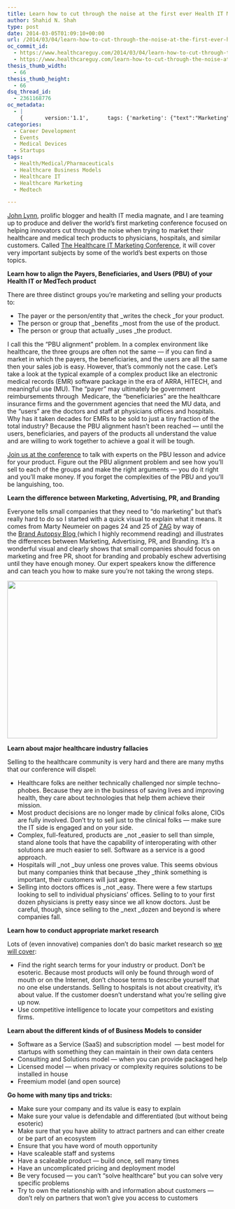 ```yaml
---
title: Learn how to cut through the noise at the first ever Health IT Marketing Conference
author: Shahid N. Shah
type: post
date: 2014-03-05T01:09:10+00:00
url: /2014/03/04/learn-how-to-cut-through-the-noise-at-the-first-ever-health-it-marketing-conference/
oc_commit_id:
  - https://www.healthcareguy.com/2014/03/04/learn-how-to-cut-through-the-noise-at-the-first-ever-health-it-marketing-conference/1478770858
  - https://www.healthcareguy.com/learn-how-to-cut-through-the-noise-at-the-first-ever-health-it-marketing-conference/1420181696
thesis_thumb_width:
  - 66
thesis_thumb_height:
  - 66
dsq_thread_id:
  - 2361168776
oc_metadata:
  - |
    {		version:'1.1',		tags: {'marketing': {"text":"Marketing","slug":"marketing","source":{"_className":"SocialTag","url":"http://d.opencalais.com/dochash-1/89235c87-5c97-3eb5-9100-653071162b41/SocialTag/1","subjectURL":null,"type":{"_className":"ArtifactType","url":"http://s.opencalais.com/1/type/tag/SocialTag","name":"SocialTag"},"name":"Marketing","makeMeATag":true,"importance":1,"normalizedRelevance":1},"bucketName":"blacklisted","bucketPlacement":"user","_className":"Tag"}, 'healthmedicalpharmaceuticals': {"text":"Health/Medical/Pharmaceuticals","slug":"healthmedicalpharmaceuticals","source":{"_className":"SocialTag","url":"http://d.opencalais.com/dochash-1/89235c87-5c97-3eb5-9100-653071162b41/SocialTag/5","subjectURL":null,"type":{"_className":"ArtifactType","url":"http://s.opencalais.com/1/type/tag/SocialTag","name":"SocialTag"},"name":"Health_Medical_Pharma","makeMeATag":true,"importance":1,"normalizedRelevance":1},"bucketName":"current","bucketPlacement":"auto","_className":"Tag"}, 'marty-neumeier': {"text":"Marty Neumeier","slug":"marty-neumeier","source":{"_className":"Entity","url":"http://d.opencalais.com/pershash-1/964cf923-e242-3e66-ad81-93a0cb4d247a","subjectURL":null,"type":{"_className":"ArtifactType","url":"http://s.opencalais.com/1/type/em/e/Person","name":"Person"},"name":"Marty Neumeier","rawRelevance":0.225,"normalizedRelevance":0.225},"bucketName":"blacklisted","bucketPlacement":"user","_className":"Tag"}, 'healthcare-marketing': {"text":"Healthcare Marketing","slug":"healthcare-marketing","source":null,"bucketName":"current","bucketPlacement":"auto","_className":"Tag"}, 'healthcare-business-models': {"text":"Healthcare Business Models","slug":"healthcare-business-models","source":null,"bucketName":"current","bucketPlacement":"auto","_className":"Tag"}, '-healthcare-it': {"text":" Healthcare IT","slug":"-healthcare-it","source":null,"bucketName":"current","bucketPlacement":"auto","_className":"Tag"}, 'medtech': {"text":"Medtech","slug":"medtech","source":null,"bucketName":"current","bucketPlacement":"auto","_className":"Tag"}}	}
categories:
  - Career Development
  - Events
  - Medical Devices
  - Startups
tags:
  - Health/Medical/Pharmaceuticals
  - Healthcare Business Models
  - Healthcare IT
  - Healthcare Marketing
  - Medtech

---
```

[John Lynn][1], prolific blogger and health IT media magnate, and I are teaming up to produce and deliver the world&#8217;s first marketing conference focused on helping innovators cut through the noise when trying to market their healthcare and medical tech products to physicians, hospitals, and similar customers. Called <a href="http://www.healthITMarketingConference.com" target="_blank">The Healthcare IT Marketing Conference</a>, it will cover very important subjects by some of the world&#8217;s best experts on those topics.

**Learn how to align the Payers, Beneficiaries, and Users (PBU) of your Health IT or MedTech product**

There are three distinct groups you&#8217;re marketing and selling your products to:

  * The payer or the person/entity that _writes the check _for your product.
  * The person or group that _benefits _most from the use of the product.
  * The person or group that actually _uses _the product.

I call this the &#8220;PBU alignment&#8221; problem. In a complex environment like healthcare, the three groups are often not the same &#8212; if you can find a market in which the payers, the beneficiaries, and the users are all the same then your sales job is easy. However, that&#8217;s commonly not the case. Let&#8217;s take a look at the typical example of a complex product like an electronic medical records (EMR) software package in the era of ARRA, HITECH, and meaningful use (MU). The &#8220;payer&#8221; may ultimately be government reimbursements through  Medicare, the &#8220;beneficiaries&#8221; are the healthcare insurance firms and the government agencies that need the MU data, and the &#8220;users&#8221; are the doctors and staff at physicians offices and hospitals. Why has it taken decades for EMRs to be sold to just a tiny fraction of the total industry? Because the PBU alignment hasn&#8217;t been reached &#8212; until the users, beneficiaries, and payers of the products all understand the value and are willing to work together to achieve a goal it will be tough.

<a href="http://www.healthitmarketingconference.com/program/" target="_blank">Join us at the conference</a> to talk with experts on the PBU lesson and advice for your product. Figure out the PBU alignment problem and see how you&#8217;ll sell to each of the groups and make the right arguments &#8212; you do it right and you&#8217;ll make money. If you forget the complexities of the PBU and you&#8217;ll be languishing, too.

**Learn the difference between Marketing, Advertising, PR, and Branding**

Everyone tells small companies that they need to &#8220;do marketing&#8221; but that&#8217;s really hard to do so I started with a quick visual to explain what it means. It comes from Marty Neumeier on pages 24 and 25 of [ZAG][2] by way of the [Brand Autopsy Blog ][3](which I highly recommend reading) and illustrates the differences between Marketing, Advertising, PR, and Branding. It&#8217;s a wonderful visual and clearly shows that small companies should focus on marketing and free PR, shoot for branding and probably eschew advertising until they have enough money. Our expert speakers know the difference and can teach you how to make sure you&#8217;re not taking the wrong steps.

[<img title="marketing-advertising-pr-branding" alt="" src="/img/uploads/2010/06/marketing-advertising-pr-branding.png" width="480" height="360" />][4]

**Learn about major healthcare industry fallacies**

Selling to the healthcare community is very hard and there are many myths that our conference will dispel:

  * Healthcare folks are neither technically challenged nor simple techno-phobes. Because they are in the business of saving lives and improving health, they care about technologies that help them achieve their mission.
  * Most product decisions are no longer made by clinical folks alone, CIOs are fully involved. Don&#8217;t try to sell just to the clinical folks &#8212; make sure the IT side is engaged and on your side.
  * Complex, full-featured, products are _not _easier to sell than simple, stand alone tools that have the capability of interoperating with other solutions are much easier to sell. Software as a service is a good approach.
  * Hospitals will _not _buy unless one proves value. This seems obvious but many companies think that because _they _think something is important, their customers will just agree.
  * Selling into doctors offices is _not _easy. There were a few startups looking to sell to individual physicians&#8217; offices. Selling to to your first dozen physicians is pretty easy since we all know doctors. Just be careful, though, since selling to the _next _dozen and beyond is where companies fall.

**Learn how to conduct appropriate market research**

Lots of (even innovative) companies don&#8217;t do basic market research so <a href="http://www.healthitmarketingconference.com/speakers/" target="_blank">we will cover</a>:

  * Find the right search terms for your industry or product. Don’t be esoteric. Because most products will only be found through word of mouth or on the Internet, don&#8217;t choose terms to describe yourself that no one else understands. Selling to hospitals is not about creativity, it&#8217;s about value. If the customer doesn&#8217;t understand what you&#8217;re selling give up now.
  * Use competitive intelligence to locate your competitors and existing firms.

**Learn about the different kinds of of Business Models to consider**

  * Software as a Service (SaaS) and subscription model  &#8212; best model for startups with something they can maintain in their own data centers
  * Consulting and Solutions model &#8212; when you can provide packaged help
  * Licensed model &#8212; when privacy or complexity requires solutions to be installed in house
  * Freemium model (and open source)

**Go home with many tips and tricks:**

  * Make sure your company and its value is easy to explain
  * Make sure your value is defendable and differentiated (but without being esoteric)
  * Make sure that you have ability to attract partners and can either create or be part of an ecosystem
  * Ensure that you have word of mouth opportunity
  * Have scaleable staff and systems
  * Have a scaleable product — build once, sell many times
  * Have an uncomplicated pricing and deployment model
  * Be very focused &#8212; you can&#8217;t &#8220;solve healthcare&#8221; but you can solve very specific problems
  * Try to own the relationship with and information about customers &#8212; don&#8217;t rely on partners that won&#8217;t give you access to customers

&nbsp;

 [1]: http://www.healthcarescene.com
 [2]: http://www.amazon.com/Zag-Number-Strategy-High-Performance-Brands/dp/0321426770
 [3]: http://brandautopsy.typepad.com/
 [4]: /img/uploads/2010/06/marketing-advertising-pr-branding.png